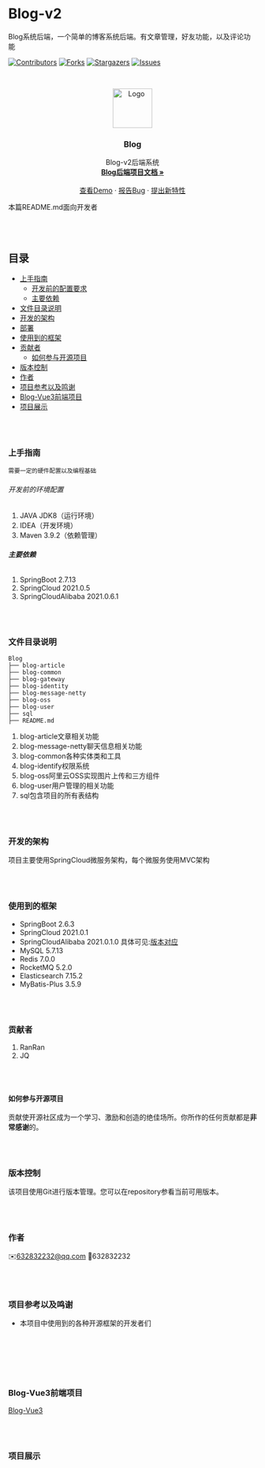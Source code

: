 # Blog-v2

Blog系统后端，一个简单的博客系统后端。有文章管理，好友功能，以及评论功能

[![Contributors][contributors-shield]][contributors-url]
[![Forks][forks-shield]][forks-url]
[![Stargazers][stars-shield]][stars-url]
[![Issues][issues-shield]][issues-url]


<!-- PROJECT LOGO -->
<br />

<p align="center">
  <a href="https://github.com/Cookici/blog-v2/">
    <img src="./img/logo.jpg" alt="Logo" width="80" height="80">
  </a>

<h3 align="center">Blog</h3>
  <p align="center">
    Blog-v2后端系统
    <br />
    <a href="https://github.com/Cookici/blog-v2"><strong>Blog后端项目文档 »</strong></a>
    <br />
    <br />
    <a href="https://github.com/Cookici/blog-v2">查看Demo</a>
    ·
    <a href="https://github.com/Cookici/blog-v2/issues">报告Bug</a>
    ·
    <a href="https://github.com/Cookici/blog-v2/issues">提出新特性</a>
  </p>
</p>

本篇README.md面向开发者


<br /><br />

## 目录

- [上手指南](#上手指南)
    - [开发前的配置要求](#开发前的配置要求)
    - [主要依赖](#主要依赖)
- [文件目录说明](#文件目录说明)
- [开发的架构](#开发的架构)
- [部署](#部署)
- [使用到的框架](#使用到的框架)
- [贡献者](#贡献者)
    - [如何参与开源项目](#如何参与开源项目)
- [版本控制](#版本控制)
- [作者](#作者)
- [项目参考以及鸣谢](#项目参考以及鸣谢)
- [Blog-Vue3前端项目](#Blog-Vue3前端项目)
- [项目展示](#项目展示)


<br /><br />

### 上手指南
    需要一定的硬件配置以及编程基础



###### 开发前的环境配置
1. JAVA JDK8（运行环境）
2. IDEA（开发环境）
3. Maven 3.9.2（依赖管理）


###### **主要依赖**
1. SpringBoot 2.7.13
2. SpringCloud 2021.0.5
3. SpringCloudAlibaba 2021.0.6.1


<br /><br />

### 文件目录说明

```
Blog
├── blog-article
├── blog-common
├── blog-gateway
├── blog-identity
├── blog-message-netty
├── blog-oss
├── blog-user
├── sql
├── README.md
```

1. blog-article文章相关功能
2. blog-message-netty聊天信息相关功能
3. blog-common各种实体类和工具
4. blog-identify权限系统
5. blog-oss阿里云OSS实现图片上传和三方组件
6. blog-user用户管理的相关功能
7. sql包含项目的所有表结构


<br /><br />

### 开发的架构
项目主要使用SpringCloud微服务架构，每个微服务使用MVC架构

<br /><br />


### 使用到的框架
- SpringBoot 2.6.3
- SpringCloud 2021.0.1
- SpringCloudAlibaba 2021.0.1.0  具体可见:<a href="https://github.com/alibaba/spring-cloud-alibaba/wiki/%E7%89%88%E6%9C%AC%E8%AF%B4%E6%98%8E#%E7%BB%84%E4%BB%B6%E7%89%88%E6%9C%AC%E5%85%B3%E7%B3%BB">版本对应</a>
- MySQL 5.7.13
- Redis 7.0.0
- RocketMQ 5.2.0
- Elasticsearch 7.15.2
- MyBatis-Plus 3.5.9

<br /><br />

### 贡献者
1. RanRan
2. JQ


<br /><br />

#### 如何参与开源项目
贡献使开源社区成为一个学习、激励和创造的绝佳场所。你所作的任何贡献都是**非常感谢**的。


<br /><br />

### 版本控制
该项目使用Git进行版本管理。您可以在repository参看当前可用版本。

<br /><br />


### 作者
✉️632832232@qq.com
🐧632832232


<br /><br />

### 项目参考以及鸣谢
- 本项目中使用到的各种开源框架的开发者们

<br /><br />


<br /><br />

### Blog-Vue3前端项目
<a href="https://github.com/Cookici/blog-v2-vue/tree/main">Blog-Vue3</a>


<br /><br />

### 项目展示


<!-- links -->

[your-project-path]: https://github.com/Cookici/blog-v2/tree/main

[contributors-shield]: https://img.shields.io/github/contributors/Cookici/blog-v2.svg?style=flat-square

[contributors-url]: https://github.com/Cookici/blog-v2/graphs/contributors

[forks-shield]: https://img.shields.io/github/forks/Cookici/blog-v2.svg?style=flat-square

[forks-url]: https://github.com/Cookici/blog-v2/network/members

[stars-shield]: https://img.shields.io/github/stars/Cookici/blog-v2.svg?style=flat-square

[stars-url]: https://github.com/Cookici/blog-v2/stargazers

[issues-shield]: https://img.shields.io/github/issues/Cookici/blog-v2.svg?style=flat-square

[issues-url]: https://img.shields.io/github/issues/Cookici/blog-v2.svg

[license-shield]: https://img.shields.io/github/license/Cookici/blog-v2.svg?style=flat-square